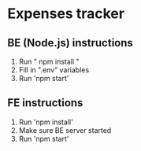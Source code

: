 # Expenses tracker

## BE (Node.js) instructions
1) Run " npm install "
2) Fill in ".env" variables
3) Run 'npm start'

## FE instructions
1) Run 'npm install'
2) Make sure BE server started
3) Run 'npm start'
